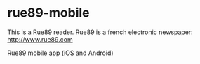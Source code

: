 rue89-mobile
============

This is a Rue89 reader. Rue89 is a french electronic newspaper: http://www.rue89.com

Rue89 mobile app (iOS and Android)
